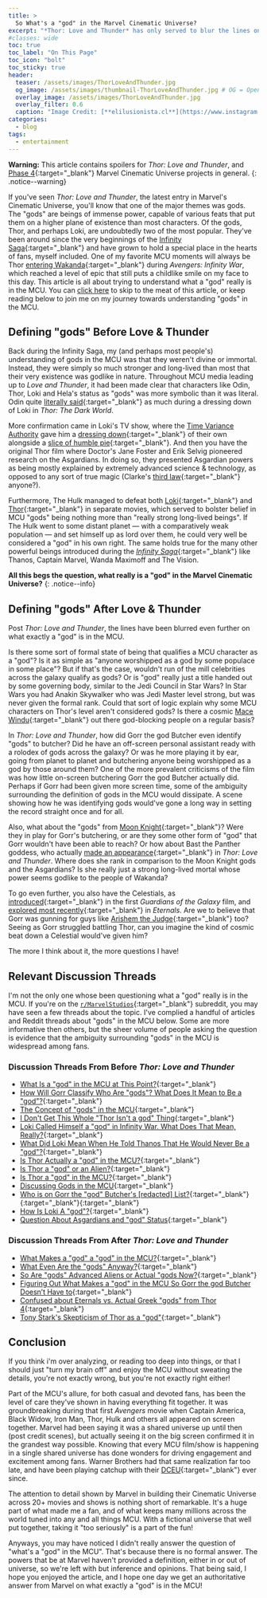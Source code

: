 ```yaml
---
title: > 
  So What's a "god" in the Marvel Cinematic Universe?
excerpt: "*Thor: Love and Thunder* has only served to blur the lines on who and what a god is in the MCU."
#classes: wide
toc: true
toc_label: "On This Page"
toc_icon: "bolt"
toc_sticky: true
header:
  teaser: /assets/images/ThorLoveAndThunder.jpg
  og_image: /assets/images/thumbnail-ThorLoveAndThunder.jpg # OG = Open Graph, shows up in social sharing situations.
  overlay_image: /assets/images/ThorLoveAndThunder.jpg
  overlay_filter: 0.6
  caption: "Image Credit: [**elilusionista.cl**](https://www.instagram.com/p/Cd7GWgGuWZu/)"
categories:
  - blog
tags:
  - entertainment
---
```


<style>
  .page__hero--overlay {
      padding: 10em 0;
  }
</style>


**Warning:** This article contains spoilers for *Thor: Love and Thunder*, and [Phase 4](https://marvelcinematicuniverse.fandom.com/wiki/Phase_Four){:target="_blank"} Marvel Cinematic Universe projects in general.
{: .notice--warning}

If you've seen *Thor: Love and Thunder*, the latest entry in Marvel's Cinematic Universe, you'll know that one of the major themes was gods. The "gods" are beings of immense power, capable of various feats that put them on a higher plane of existence than most characters. Of the gods, Thor, and perhaps Loki, are undoubtedly two of the most popular. They've been around since the very beginnings of the [Infinity Saga](https://marvelcinematicuniverse.fandom.com/wiki/Infinity_Saga){:target="_blank"} and have grown to hold a special place in the hearts of fans, myself included. One of my favorite MCU moments will always be Thor [entering Wakanda](https://www.youtube.com/watch?v=49xWJJvpjzI){:target="_blank"} during *Avengers: Infinity War*, which reached a level of epic that still puts a childlike smile on my face to this day. This article is all about trying to understand what a "god" really is in the MCU. You can [click here](#relevant-discussion-threads) to skip to the meat of this article, or keep reading below to join me on my journey towards understanding "gods" in the MCU.

## Defining "gods" Before Love & Thunder

Back during the Infinity Saga, my (and perhaps most people's) understanding of gods in the MCU was that they weren't divine or immortal. Instead, they were simply so much stronger and long-lived than most that their very existence was godlike in nature. Throughout MCU media leading up to *Love and Thunder*, it had been made clear that characters like Odin, Thor, Loki and Hela's status as "gods" was more symbolic than it was literal. Odin quite [literally said](https://youtu.be/HhXBlJFgGKU?t=20){:target="_blank"} as much during a dressing down of Loki in *Thor: The Dark World*.

More confirmation came in Loki's TV show, where the [Time Variance Authority](https://marvelcinematicuniverse.fandom.com/wiki/Time_Variance_Authority) gave him a [dressing down](https://youtu.be/jztc5bBqtgA?t=140){:target="_blank"} of their own alongside a [slice of humble pie](https://youtu.be/jztc5bBqtgA?t=180){:target="_blank"}. And then you have the original Thor film where Doctor's Jane Foster and Erik Selvig pioneered research on the Asgardians. In doing so, they presented Asgardian powers as being mostly explained by extremely advanced science & technology, as opposed to any sort of true magic (Clarke's [third law](https://en.wikipedia.org/wiki/Clarke%27s_three_laws){:target="_blank"} anyone?).

Furthermore, The Hulk managed to defeat both [Loki](https://www.youtube.com/watch?v=31ZjnrHR8EA){:target="_blank"} and [Thor](https://www.youtube.com/watch?v=2vJxeX41QWw){:target="_blank"} in separate movies, which served to bolster belief in MCU "gods" being nothing more than "really strong long-lived beings". If The Hulk went to some distant planet — with a comparatively weak population — and set himself up as lord over them, he could very well be considered a "god" in his own right. The same holds true for the many other powerful beings introduced during the [*Infinity Saga*](https://marvelcinematicuniverse.fandom.com/wiki/Infinity_Saga){:target="_blank"} like Thanos, Captain Marvel, Wanda Maximoff and The Vision.

**All this begs the question, what really is a "god" in the Marvel Cinematic Universe?**
{: .notice--info}

## Defining "gods" After Love & Thunder

Post *Thor: Love and Thunder*, the lines have been blurred even further on what exactly a "god" is in the MCU.

Is there some sort of formal state of being that qualifies a MCU character as a "god"? Is it as simple as "anyone worshipped as a god by some populace in some place"? But if that's the case, wouldn't run of the mill celebrities across the galaxy qualify as gods? Or is "god" really just a title handed out by some governing body, similar to the Jedi Council in Star Wars? In Star Wars you had Anakin Skywalker who was Jedi Master level strong, but was never given the formal rank. Could that sort of logic explain why some MCU characters on Thor's level aren't considered gods? Is there a cosmic [Mace Windu](https://knowyourmeme.com/memes/we-do-not-grant-you-the-rank-of-master){:target="_blank"} out there god-blocking people on a regular basis?

In *Thor: Love and Thunder*, how did Gorr the god Butcher even identify "gods" to butcher? Did he have an off-screen personal assistant ready with a rolodex of gods across the galaxy? Or was he more playing it by ear, going from planet to planet and butchering anyone being worshipped as a god by those around them? One of the more prevalent criticisms of the film was how little on-screen butchering Gorr the god Butcher actually did. Perhaps if Gorr had been given more screen time, some of the ambiguity surrounding the definition of gods in the MCU would dissipate. A scene showing how he was identifying gods would've gone a long way in setting the record straight once and for all.

Also, what about the "gods" from [Moon Knight](https://screenrant.com/moon-knight-egyptian-gods/){:target="_blank"}? Were they in play for Gorr's butchering, or are they some other form of "god" that Gorr wouldn't have been able to reach? Or how about Bast the Panther goddess, who actually [made an appearance](https://marvelcinematicuniverse.fandom.com/wiki/Bast){:target="_blank"} in *Thor: Love and Thunder*. Where does she rank in comparison to the Moon Knight gods and the Asgardians? Is she really just a strong long-lived mortal whose power seems godlike to the people of Wakanda?

To go even further, you also have the Celestials, as [introduced](https://www.youtube.com/watch?v=GaigscTbuTs){:target="_blank"} in the first *Guardians of the Galaxy* film, and [explored most recently](https://www.youtube.com/watch?v=bV5YuZnRXjA){:target="_blank"} in *Eternals*. Are we to believe that Gorr was gunning for guys like [Arishem the Judge](https://marvelcinematicuniverse.fandom.com/wiki/Arishem_the_Judge){:target="_blank"} too? Seeing as Gorr struggled battling Thor, can you imagine the kind of cosmic beat down a Celestial would've given him?

The more I think about it, the more questions I have!

## Relevant Discussion Threads

I'm not the only one whose been questioning what a "god" really is in the MCU. If you're on the [`r/MarvelStudios`](https://www.reddit.com/r/marvelstudios/){:target="_blank"} subreddit, you may have seen a few threads about the topic. I've complied a handful of articles and Reddit threads about "gods" in the MCU below. Some are more informative then others, but the sheer volume of people asking the question is evidence that the ambiguity surrounding "gods" in the MCU is widespread among fans.

### Discussion Threads From Before *Thor: Love and Thunder*

* [What Is a "god" in the MCU at This Point?](https://www.reddit.com/r/marvelstudios/comments/w19kew/discussion_what_is_a_god_in_the_mcu_at_this_point/){:target="_blank"}
* [How Will Gorr Classify Who Are "gods"? What Does It Mean to Be a "god"?](https://www.reddit.com/r/marvelstudios/comments/vhkcz5/how_will_gorr_classify_who_are_gods_what_does_it/){:target="_blank"}
* [The Concept of "gods" in the MCU](https://www.reddit.com/r/marvelstudios/comments/tw92im/the_concept_of_gods_in_the_mcu/){:target="_blank"}
* [I Don't Get This Whole "Thor Isn't a god" Thing](https://www.reddit.com/r/marvelstudios/comments/5b5yha/i_dont_get_this_whole_thor_isnt_a_god_thing/){:target="_blank"}
* [Loki Called Himself a "god" in Infinity War. What Does That Mean, Really?](https://www.reddit.com/r/marvelstudios/comments/soog2f/loki_called_himself_a_god_in_infinity_war_what/){:target="_blank"}
* [What Did Loki Mean When He Told Thanos That He Would Never Be a "god"?](https://www.reddit.com/r/marvelstudios/comments/avnu46/{:target="_blank"}what_did_loki_mean_when_he_told_thanos_that_he/){:target="_blank"}
* [Is Thor Actually a "god" in the MCU?](https://www.reddit.com/r/marvelstudios/comments/b72ya7/is_thor_actually_a_goddemigod_in_the_mcu/){:target="_blank"}
* [Is Thor a "god" or an Alien?](https://www.reddit.com/r/marvelstudios/comments/67gafi/is_thor_a_god_or_an_alien/){:target="_blank"}
* [Is Thor a "god" in the MCU?](https://www.reddit.com/r/marvelstudios/comments/kvk9vo/is_thor_a_god_in_the_mcu/){:target="_blank"}
* [Discussing Gods in the MCU](https://www.reddit.com/r/marvelstudios/comments/u35jry/discussing_gods_in_the_mcu/){:target="_blank"}
* [Who is on Gorr the "god" Butcher's [redacted] List?](https://www.reddit.com/r/marvelstudios/comments/sa3clj/who_is_on_gorr_the_god_butchers_shit_list/){:target="_blank"}{:target="_blank"}{:target="_blank"}
* [How Is Loki A "god"?](https://www.reddit.com/r/marvelstudios/comments/98oqyh/how_is_loki_a_god/){:target="_blank"}
* [Question About Asgardians and "god" Status](https://www.reddit.com/r/marvelstudios/comments/5356a2/question_about_asgardians_and_god_status/){:target="_blank"}

### Discussion Threads From After *Thor: Love and Thunder*

* [What Makes a "god" a "god" in the MCU?](https://www.reddit.com/r/marvelstudios/comments/hjsi3r/what_makes_a_god_a_god_in_the_mcu/){:target="_blank"}
* [What Even Are the "gods" Anyway?](https://www.reddit.com/r/marvelstudios/comments/w18fuh/what_even_are_the_gods_anyway/){:target="_blank"}
* [So Are "gods" Advanced Aliens or Actual "gods Now?](https://www.reddit.com/r/marvelstudios/comments/w4dadt/so_are_gods_advanced_aliens_or_actual_gods_now/){:target="_blank"}
* [Figuring Out What Makes a "god" in the MCU So Gorr the god Butcher Doesn’t Have to](https://www.polygon.com/23200050/mcu-thor-gods-asgard-eternals-moon-knight-explainer){:target="_blank"}
* [Confused about Eternals vs. Actual Greek "gods" from Thor 4](https://www.reddit.com/r/marvelstudios/comments/w6k9ar/confused_about_eternals_vs_actual_greek_gods_from/){:target="_blank"}
* [Tony Stark's Skepticism of Thor as a "god"](https://www.reddit.com/r/marvelstudios/comments/w272tr/comment/igqoza4){:target="_blank"}

## Conclusion

If you think i'm over analyzing, or reading too deep into things, or that I should just "turn my brain off" and enjoy the MCU without sweating the details, you're not exactly wrong, but you're not exactly right either!

Part of the MCU's allure, for both casual and devoted fans, has been the level of care they've shown in having everything fit together. It was groundbreaking during that first *Avengers* movie when Captain America, Black Widow, Iron Man, Thor, Hulk and others all appeared on screen together. Marvel had been saying it was a shared universe up until then (post credit scenes), but actually seeing it on the big screen confirmed it in the grandest way possible. Knowing that every MCU film/show is happening in a single shared universe has done wonders for driving engagement and excitement among fans. Warner Brothers had that same realization far too late, and have been playing catchup with their [DCEU](https://en.wikipedia.org/wiki/DC_Extended_Universe){:target="_blank"} ever since.

The attention to detail shown by Marvel in building their Cinematic Universe across 20+ movies and shows is nothing short of remarkable. It's a huge part of what made me a fan, and of what keeps many millions across the world tuned into any and all things MCU. With a fictional universe that well put together, taking it "too seriously" is a part of the fun!

Anyways, you may have noticed I didn't really answer the question of "what's a "god" in the MCU". That's because there is no formal answer. The powers that be at Marvel haven't provided a definition, either in or out of universe, so we're left with but inference and opinions. That being said, I hope you enjoyed the article, and I hope one day we get an authoritative answer from Marvel on what exactly a "god" is in the MCU!
